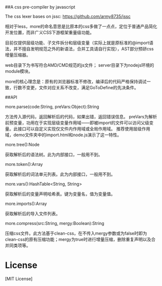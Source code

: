 ##A css pre-compiler by javascript

The css lexer bases on jssc: https://github.com/army8735/jssc

相对于less，more的命名意思是比原本的css多做了一点点，定位于普通产品简化开发位置，而非广义CSS下游框架重量级功能。

目前仅提供层级功能、子文件拆分和层级变量（实际上就是原标准的@import语法，并不擅自发明规范之外的新语法，合并工具请自行实现），AST部分预研css增量压缩器。

web目录下为书写符合AMD/CMD规范的js文件；
server目录下为nodejs环境的module模块。

more的核心理念是：原有的浏览器标准不修改，编译后的代码严格保持调试一致，行数不变更，文件对应关系不改变，满足GoToDefine的先决条件。

##API

more.parse(code:String, preVars:Object):String

方法传入源代码，返回解析后的代码，如果出错，返回错误信息。
preVars为解析前预变量，功用在于实现层级变量作用域——即被import的文件可以访问父级变量。此接口可以自定义实现仅文件内作用域或全局作用域。
推荐使用层级作用域，demo文件夹中的import.html和node.js演示了这一特性。

more.tree():Node

获取解析后的语法树。此为内部接口，一般用不到。

more.token():Array<Token>

获取解析后的词法单元列表。此为内部接口，一般用不到。

more.vars():HashTable<String, String>

获取解析后的变量声明哈希表。键为变量名，值为变量值。

more.imports():Array

获取解析后的导入文件列表。

more.compress(src:String, mergy:Boolean):String

压缩css文件。此方法基于clean-css，在不传入mergy参数或为false时即为clean-css的原有压缩功能；mergy为true时进行增量压缩，删除重复声明以及合并同类项等。

# License

[MIT License]